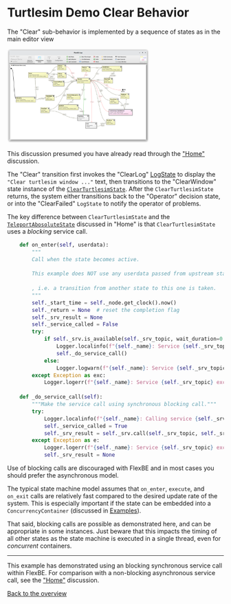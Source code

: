 # Turtlesim Demo Clear Behavior

The "Clear" sub-behavior is implemented by a sequence of states as in the main editor view

<img src="img/editor_view.png" alt="State machine editor view" width="330">

This discussion presumed you have already read through the ["Home"](home_behavior.md) discussion.

The "Clear" transition first invokes the "ClearLog" [LogState](https://github.com/FlexBE/flexbe_behavior_engine/blob/ros2-devel/flexbe_states/flexbe_states/log_state.py) to display the `"Clear turtlesim window ..."` text, then transitions to the 
"ClearWindow" state instance of the [`ClearTurtlesimState`](../flexbe_turtlesim_demo_flexbe_states/flexbe_turtlesim_demo_flexbe_states/clear_turtlesim_state.py).  After the `ClearTurtlesimState` returns, the system either transitions back to the "Operator" decision state, or
into the "ClearFailed" `LogState` to notify the operator of problems.

The key difference between `ClearTurtlesimState` and the [`TeleportAbosoluteState`](../flexbe_turtlesim_demo_flexbe_states/flexbe_turtlesim_demo_flexbe_states/teleport_absolute_state.py) discussed in "Home" is that `ClearTurtlesimState` uses a *blocking* service call.


```python
    def on_enter(self, userdata):
        """
        Call when the state becomes active.

        This example does NOT use any userdata passed from upstream states.

        , i.e. a transition from another state to this one is taken.
        """
        self._start_time = self._node.get_clock().now()
        self._return = None  # reset the completion flag
        self._srv_result = None
        self._service_called = False
        try:
            if self._srv.is_available(self._srv_topic, wait_duration=0.0):
                Logger.localinfo(f"{self._name}: Service {self._srv_topic} is available ...")
                self._do_service_call()
            else:
                Logger.logwarn(f"{self._name}: Service {self._srv_topic} is not yet available ...")
        except Exception as exc:
            Logger.logerr(f"{self._name}: Service {self._srv_topic} exception {type(exc)} - {str(exc)}")

    def _do_service_call(self):
        """Make the service call using synchronous blocking call."""
        try:
            Logger.localinfo(f"{self._name}: Calling service {self._srv_topic} ...")
            self._service_called = True
            self._srv_result = self._srv.call(self._srv_topic, self._srv_request, wait_duration=0.0)
        except Exception as e:
            Logger.logerr(f"{self._name}: Service {self._srv_topic} exception {type(e)} - {str(e)}")
            self._srv_result = None
```

Use of blocking calls are discouraged with FlexBE and in most cases you should prefer the asynchronous model.

The typical state machine model assumes that `on_enter`, `execute`, and `on_exit` calls are relatively fast compared to the
desired update rate of the system.  This is especially important if the state can be embedded into a `ConcurrencyContainer` (discussed in [Examples](examples.md)).

That said, blocking calls are possible as demonstrated here, and can be appropriate in some instances.
Just beware that this impacts the timing of all other states as the state machine is executed in a single thread, even for *concurrent* containers.

----

This example has demonstrated using an blocking synchronous service call within FlexBE.
For comparison with a non-blocking asynchronous service call, see the ["Home"](home_behavior.md) discussion.

[Back to the overview](../README.md#selectable-transitions)

